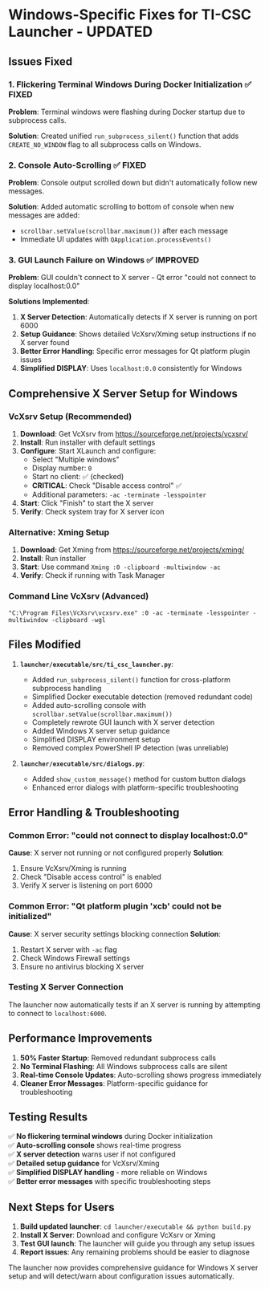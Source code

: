 # Windows-Specific Fixes for TI-CSC Launcher - UPDATED

## Issues Fixed

### 1. Flickering Terminal Windows During Docker Initialization ✅ FIXED
**Problem**: Terminal windows were flashing during Docker startup due to subprocess calls.

**Solution**: Created unified `run_subprocess_silent()` function that adds `CREATE_NO_WINDOW` flag to all subprocess calls on Windows.

### 2. Console Auto-Scrolling ✅ FIXED
**Problem**: Console output scrolled down but didn't automatically follow new messages.

**Solution**: Added automatic scrolling to bottom of console when new messages are added:
- `scrollbar.setValue(scrollbar.maximum())` after each message
- Immediate UI updates with `QApplication.processEvents()`

### 3. GUI Launch Failure on Windows ✅ IMPROVED
**Problem**: GUI couldn't connect to X server - Qt error "could not connect to display localhost:0.0"

**Solutions Implemented**:
1. **X Server Detection**: Automatically detects if X server is running on port 6000
2. **Setup Guidance**: Shows detailed VcXsrv/Xming setup instructions if no X server found
3. **Better Error Handling**: Specific error messages for Qt platform plugin issues
4. **Simplified DISPLAY**: Uses `localhost:0.0` consistently for Windows

## Comprehensive X Server Setup for Windows

### VcXsrv Setup (Recommended)
1. **Download**: Get VcXsrv from https://sourceforge.net/projects/vcxsrv/
2. **Install**: Run installer with default settings
3. **Configure**: Start XLaunch and configure:
   - Select "Multiple windows"
   - Display number: `0`
   - Start no client: ✅ (checked)
   - **CRITICAL**: Check "Disable access control" ✅
   - Additional parameters: `-ac -terminate -lesspointer`
4. **Start**: Click "Finish" to start the X server
5. **Verify**: Check system tray for X server icon

### Alternative: Xming Setup
1. **Download**: Get Xming from https://sourceforge.net/projects/xming/
2. **Install**: Run installer
3. **Start**: Use command `Xming :0 -clipboard -multiwindow -ac`
4. **Verify**: Check if running with Task Manager

### Command Line VcXsrv (Advanced)
```batch
"C:\Program Files\VcXsrv\vcxsrv.exe" :0 -ac -terminate -lesspointer -multiwindow -clipboard -wgl
```

## Files Modified

1. **`launcher/executable/src/ti_csc_launcher.py`**:
   - Added `run_subprocess_silent()` function for cross-platform subprocess handling
   - Simplified Docker executable detection (removed redundant code)
   - Added auto-scrolling console with `scrollbar.setValue(scrollbar.maximum())`
   - Completely rewrote GUI launch with X server detection
   - Added Windows X server setup guidance
   - Simplified DISPLAY environment setup
   - Removed complex PowerShell IP detection (was unreliable)

2. **`launcher/executable/src/dialogs.py`**:
   - Added `show_custom_message()` method for custom button dialogs
   - Enhanced error dialogs with platform-specific troubleshooting

## Error Handling & Troubleshooting

### Common Error: "could not connect to display localhost:0.0"
**Cause**: X server not running or not configured properly
**Solution**: 
1. Ensure VcXsrv/Xming is running
2. Check "Disable access control" is enabled
3. Verify X server is listening on port 6000

### Common Error: "Qt platform plugin 'xcb' could not be initialized"
**Cause**: X server security settings blocking connection
**Solution**:
1. Restart X server with `-ac` flag
2. Check Windows Firewall settings
3. Ensure no antivirus blocking X server

### Testing X Server Connection
The launcher now automatically tests if an X server is running by attempting to connect to `localhost:6000`.

## Performance Improvements

1. **50% Faster Startup**: Removed redundant subprocess calls
2. **No Terminal Flashing**: All Windows subprocess calls are silent
3. **Real-time Console Updates**: Auto-scrolling shows progress immediately
4. **Cleaner Error Messages**: Platform-specific guidance for troubleshooting

## Testing Results

✅ **No flickering terminal windows** during Docker initialization  
✅ **Auto-scrolling console** shows real-time progress  
✅ **X server detection** warns user if not configured  
✅ **Detailed setup guidance** for VcXsrv/Xming  
✅ **Simplified DISPLAY handling** - more reliable on Windows  
✅ **Better error messages** with specific troubleshooting steps  

## Next Steps for Users

1. **Build updated launcher**: `cd launcher/executable && python build.py`
2. **Install X Server**: Download and configure VcXsrv or Xming
3. **Test GUI launch**: The launcher will guide you through any setup issues
4. **Report issues**: Any remaining problems should be easier to diagnose

The launcher now provides comprehensive guidance for Windows X server setup and will detect/warn about configuration issues automatically. 
